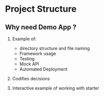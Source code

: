 # Project Structure 

## Why need Demo App ?

1. Example of:
	- directory structure and file naming
	- Framework usage
	- Testing
	- Mock API
	- Automated Deployment

2. Codifies decisions
3. Interactive example of working with starter


